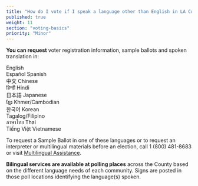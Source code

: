 ```yaml
---
title: "How do I vote if I speak a language other than English in LA County?"
published: true
weight: 11
section: "voting-basics"
priority: "Minor"
---
```


**You can request** voter registration information, sample ballots and spoken translation in:  

English  
Español  Spanish  
中文  Chinese  
हिन्दी  Hindi  
日本語  Japanese  
ខ្មែរ  Khmer/Cambodian  
한국어  Korean  
Tagalog/Filipino  
ภาษาไทย  Thai  
Tiếng Việt  Vietnamese  

To request a Sample Ballot in one of these languages or to request an interpreter or multilingual materials before an election, call 1 (800) 481-8683 or visit [Multilingual Assistance](https://www.lavote.net/home/voting-elections/voter-education/multilingual-services-program/multilingual-services-program).  

**Bilingual services are available at polling places** across the County based on the different language needs of each community. Signs are posted in those poll locations identifying the language(s) spoken.  
